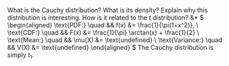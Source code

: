 What is the Cauchy distribution? What is its density? Explain why this distribution is interesting. How is it related to the t distribution?
&*
$
\begin{aligned}
\text{PDF:} \quad && f(x) &= \frac{1}{\pi(1+x^2)}, \\
\text{CDF:} \quad && F(x) &= \frac{1}{\pi} \arctan(x) + \frac{1}{2} \\
\text{Mean:} \quad && \mu(X) &= \text{undefined} \\
\text{Variance:} \quad && V(X) &= \text{undefined}
\end{aligned}
$
The Cauchy distribution is simply $t_1$.